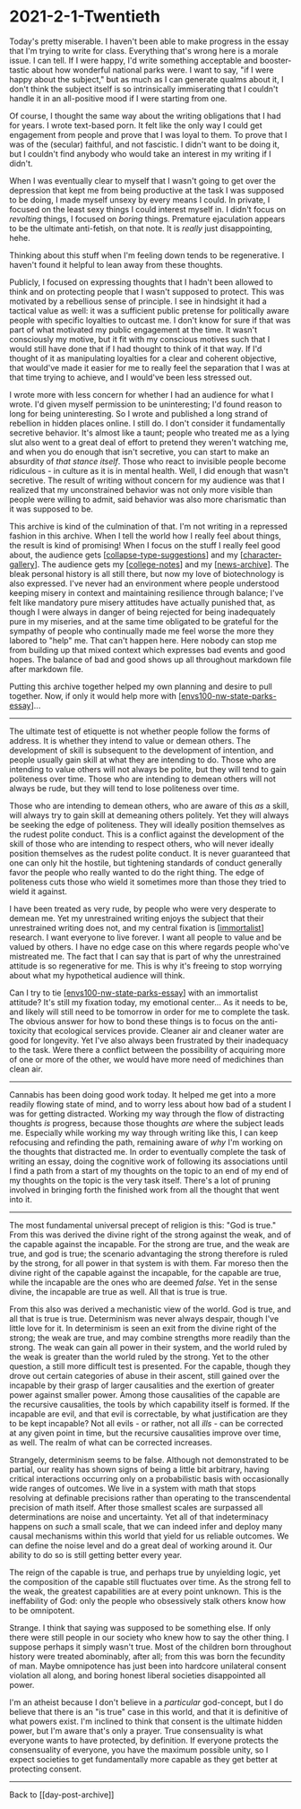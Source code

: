 # 2021-2-1-Twentieth

Today's pretty miserable.  I haven't been able to make progress in the essay that I'm trying to write for class.  Everything that's wrong here is a morale issue.  I can tell.  If I were happy, I'd write something acceptable and booster-tastic about how wonderful national parks were.  I want to say, "if I were happy about the subject," but as much as I can generate qualms about it, I don't think the subject itself is so intrinsically immiserating that I couldn't handle it in an all-positive mood if I were starting from one.

Of course, I thought the same way about the writing obligations that I had for years.  I wrote text-based porn.  It felt like the only way I could get engagement from people and prove that I was loyal to them.  To prove that I was of the (secular) faithful, and not fascistic.  I didn't want to be doing it, but I couldn't find anybody who would take an interest in my writing if I didn't.

When I was eventually clear to myself that I wasn't going to get over the depression that kept me from being productive at the task I was supposed to be doing, I made myself unsexy by every means I could.  In private, I focused on the least sexy things I could interest myself in.  I didn't focus on *revolting* things, I focused on *boring* things.  Premature ejaculation appears to be the ultimate anti-fetish, on that note.  It is *really* just disappointing, hehe.

Thinking about this stuff when I'm feeling down tends to be regenerative.  I haven't found it helpful to lean away from these thoughts.

Publicly, I focused on expressing thoughts that I hadn't been allowed to think and on protecting people that I wasn't supposed to protect.  This was motivated by a rebellious sense of principle.  I see in hindsight it had a tactical value as well: it was a sufficient public pretense for politically aware people with specific loyalties to outcast me.  I don't know for sure if that was part of what motivated my public engagement at the time.  It wasn't consciously my motive, but it fit with my conscious motives such that I would still have done that if I had thought to think of it that way.  If I'd thought of it as manipulating loyalties for a clear and coherent objective, that would've made it easier for me to really feel the separation that I was at that time trying to achieve, and I would've been less stressed out.

I wrote more with less concern for whether I had an audience for what I wrote.  I'd given myself permission to be uninteresting; I'd found reason to long for being uninteresting.  So I wrote and published a long strand of rebellion in hidden places online.  I still do.  I don't consider it fundamentally secretive behavior.  It's almost like a taunt; people who treated me as a lying slut also went to a great deal of effort to pretend they weren't watching me, and when you do enough that isn't secretive, you can start to make an absurdity of *that stance itself*.  Those who react to invisible people become ridiculous - in culture as it is in mental health.  Well, I did enough that wasn't secretive.  The result of writing without concern for my audience was that I realized that my unconstrained behavior was not only more visible than people were willing to admit, said behavior was also more charismatic than it was supposed to be.

This archive is kind of the culmination of that.  I'm not writing in a repressed fashion in this archive.  When I tell the world how I really feel about things, the result is kind of promising!  When I focus on the stuff I really feel good about, the audience gets [[collapse-type-suggestions]] and my [[character-gallery]].  The audience gets my [[college-notes]] and my [[news-archive]].  The bleak personal history is all still there, but now my love of biotechnology is also expressed.  I've never had an environment where people understood keeping misery in context and maintaining resilience through balance; I've felt like mandatory pure misery attitudes have actually punished that, as though I were always in danger of being rejected for being inadequately pure in my miseries, and at the same time obligated to be grateful for the sympathy of people who continually made me feel worse the more they labored to "help" me.  That can't happen here.  Here nobody can stop me from building up that mixed context which expresses bad events and good hopes.  The balance of bad and good shows up all throughout markdown file after markdown file.

Putting this archive together helped my own planning and desire to pull together.  Now, if only it would help more with [[envs100-nw-state-parks-essay]]...

---
The ultimate test of etiquette is not whether people follow the forms of address.  It is whether they intend to value or demean others.   The development of skill is subsequent to the development of intention, and people usually gain skill at what they are intending to do.  Those who are intending to value others will not always be polite, but they will tend to gain politeness over time.  Those who are intending to demean others will not always be rude, but they will tend to lose politeness over time.

Those who are intending to demean others, who are aware of this *as* a skill, will always try to gain skill at demeaning others politely.  Yet they will always be seeking the edge of politeness.  They will ideally position themselves as the rudest polite conduct.  This is a conflict against the development of the skill of those who are intending to respect others, who will never ideally position themselves as the rudest polite conduct.  It is never guaranteed that one can only hit the hostile, but tightening standards of conduct generally favor the people who really wanted to do the right thing.  The edge of politeness cuts those who wield it sometimes more than those they tried to wield it against.

I have been treated as very rude, by people who were very desperate to demean me.  Yet my unrestrained writing enjoys the subject that their unrestrained writing does not, and my central fixation is [[immortalist]] research.  I want everyone to live forever.  I want all people to value and be valued by others.  I have no edge case on this where regards people who've mistreated me.  The fact that I can say that is part of why the unrestrained attitude is so regenerative for me.  This is why it's freeing to stop worrying about what my hypothetical audience will think.

Can I try to tie [[envs100-nw-state-parks-essay]] with an immortalist attitude?  It's still my fixation today, my emotional center...  As it needs to be, and likely will still need to be tomorrow in order for me to complete the task.  The obvious answer for how to bond these things is to focus on the anti-toxicity that ecological services provide.  Cleaner air and cleaner water are good for longevity.  Yet I've also always been frustrated by their inadequacy to the task.  Were there a conflict between the possibility of acquiring more of one or more of the other, we would have more need of medichines than clean air.  

---
Cannabis has been doing good work today.  It helped me get into a more readily flowing state of mind, and to worry less about how bad of a student I was for getting distracted.  Working my way through the flow of distracting thoughts *is* progress, because those thoughts *are* where the subject leads me.  Especially while working my way through writing like this, I can keep refocusing and refinding the path, remaining aware of *why* I'm working on the thoughts that distracted me.  In order to eventually complete the task of writing an essay, doing the cognitive work of following its associations until I find a path from a start of my thoughts on the topic to an end of my end of my thoughts on the topic is the very task itself.  There's a lot of pruning involved in bringing forth the finished work from all the thought that went into it.

---
The most fundamental universal precept of religion is this:  "God is true."  From this was derived the divine right of the strong against the weak, and of the capable against the incapable.  For the strong are true, and the weak are true, and god is true; the scenario advantaging the strong therefore is ruled by the strong, for all power in that system is with them.  Far moreso then the divine right of the capable against the incapable, for the capable are true, while the incapable are the ones who are deemed *false*.  Yet in the sense divine, the incapable are true as well.  All that is true is true.

From this also was derived a mechanistic view of the world.  God is true, and all that is true is true.  Determinism was never always despair, though I've little love for it.  In determinism is seen an exit from the divine right of the strong; the weak are true, and may combine strengths more readily than the strong.  The weak can gain all power in their system, and the world ruled by the weak is greater than the world ruled by the strong.  Yet to the other question, a still more difficult test is presented.  For the capable, though they drove out certain categories of abuse in their ascent, still gained over the incapable by their grasp of larger causalities and the exertion of greater power against smaller power.  Among those causalities of the capable are the recursive causalities, the tools by which capability itself is formed.  If the incapable are evil, and that evil is correctable, by what justification are they to be kept incapable?  Not all evils - or rather, not all *ills* - can be corrected at any given point in time, but the recursive causalities improve over time, as well.  The realm of what can be corrected increases.

Strangely, determinism seems to be false.  Although not demonstrated to be partial, our reality has shown signs of being a little bit arbitrary, having critical interactions occurring only on a probabilistic basis with occasionally wide ranges of outcomes.  We live in a system with math that stops resolving at definable precisions rather than operating to the transcendental precision of math itself.  After those smallest scales are surpassed all determinations are noise and uncertainty.  Yet all of that indeterminacy happens on *such* a small scale, that we can indeed infer and deploy many causal mechanisms within this world that yield for us reliable outcomes.  We can define the noise level and do a great deal of working around it.  Our ability to do so is still getting better every year.

The reign of the capable is true, and perhaps true by unyielding logic, yet the composition of the capable still fluctuates over time.  As the strong fell to the weak, the greatest capabilities are at every point unknown.  This is the ineffability of God: only the people who obsessively stalk others know how to be omnipotent.

Strange.  I think that saying was supposed to be something else.  If only there were still people in our society who knew how to say the other thing.  I suppose perhaps it simply wasn't true.  Most of the children born throughout history were treated abominably, after all; from this was born the fecundity of man.  Maybe omnipotence has just been into hardcore unilateral consent violation all along, and boring honest liberal societies disappointed all power.

I'm an atheist because I don't believe in a *particular* god-concept, but I do believe that there is an "is true" case in this world, and that it is definitive of what powers exist.  I'm inclined to think that consent is the ultimate hidden power, but I'm aware that's only a prayer.  True consensuality is what everyone wants to have protected, by definition.  If everyone protects the consensuality of everyone, you have the maximum possible unity, so I expect societies to get fundamentally more capable as they get better at protecting consent.

---
Back to [[day-post-archive]]

[//begin]: # "Autogenerated link references for markdown compatibility"
[collapse-type-suggestions]: collapse-type-suggestions "Collapse Type Suggestions"
[character-gallery]: character-gallery "character-gallery"
[college-notes]: college-notes "college notes"
[news-archive]: news-archive "News Archive"
[envs100-nw-state-parks-essay]: envs100-nw-state-parks-essay "ENVS100 NW State Parks Essay"
[immortalist]: immortalist "Immortalist"
[//end]: # "Autogenerated link references"